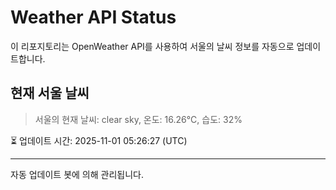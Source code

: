 
# Weather API Status

이 리포지토리는 OpenWeather API를 사용하여 서울의 날씨 정보를 자동으로 업데이트합니다.

## 현재 서울 날씨
> 서울의 현재 날씨: clear sky, 온도: 16.26°C, 습도: 32%

⏳ 업데이트 시간: 2025-11-01 05:26:27 (UTC)

---
자동 업데이트 봇에 의해 관리됩니다.
